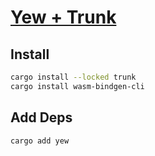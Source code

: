 # [Yew + Trunk](https://yew.rs/docs/getting-started/project-setup/using-trunk)

## Install

```bash
cargo install --locked trunk
cargo install wasm-bindgen-cli
```

## Add Deps

```bash
cargo add yew
```
